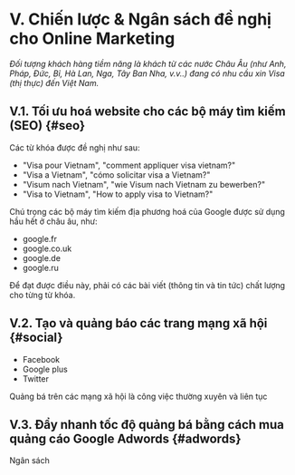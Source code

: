 # V. Chiến lược & Ngân sách đề nghị cho Online Marketing

_Đối tượng khách hàng tiềm năng là khách từ các nước Châu Âu (như Anh, Pháp, Đức, Bỉ, Hà Lan, Nga, Tây Ban Nha, v.v..) đang có nhu cầu xin Visa (thị thực) đến Việt Nam._

## V.1. Tối ưu hoá website cho các bộ máy tìm kiếm (SEO) {#seo}

Các từ khóa được đề nghị như sau:

* "Visa pour Vietnam", "comment appliquer visa vietnam?"
* "Visa a Vietnam", "cómo solicitar visa a Vietnam?"
* "Visum nach Vietnam", "wie Visum nach Vietnam zu bewerben?"
* "Visa to Vietnam", "How to apply visa to Vietnam?"

Chú trọng các bộ máy tìm kiếm địa phương hoá của Google được sử dụng hầu hết ở châu âu, như:

* google.fr
* google.co.uk
* google.de
* google.ru

Để đạt được điều này, phải có các bài viết (thông tin và tin tức) chất lượng cho từng từ khóa.

## V.2. Tạo và quảng báo các trang mạng xã hội {#social}

* Facebook
* Google plus
* Twitter

Quảng bá trên các mạng xã hội là công việc thường xuyên và liên tục

## V.3. Đẩy nhanh tốc độ quảng bá bằng cách mua quảng cáo Google Adwords {#adwords}

Ngân sách 